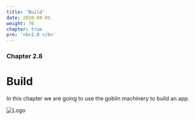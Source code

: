 ```yaml
---
title: 'Build'
date: 2020-08-05
weight: 70
chapter: true
pre: '<b>2.8 </b>'
---
```


### Chapter 2.8

# Build

In this chapter we are going to use the goblin machinery to build an app.

![Logo](/img/goblin-blupi-build.png?width=600px)
